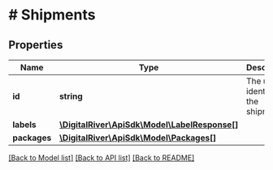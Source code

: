 # # Shipments

## Properties

Name | Type | Description | Notes
------------ | ------------- | ------------- | -------------
**id** | **string** | The unique identifier of the shipment. | [optional]
**labels** | [**\DigitalRiver\ApiSdk\Model\LabelResponse[]**](LabelResponse.md) |  | [optional]
**packages** | [**\DigitalRiver\ApiSdk\Model\Packages[]**](Packages.md) |  | [optional]

[[Back to Model list]](../../README.md#models) [[Back to API list]](../../README.md#endpoints) [[Back to README]](../../README.md)
